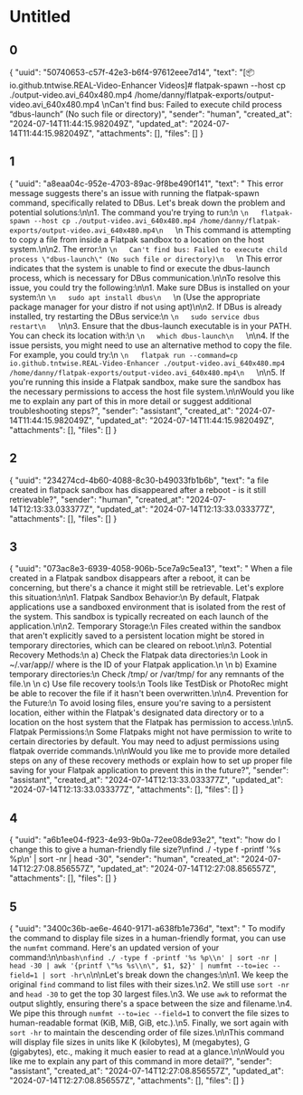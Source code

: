 # Untitled

## 0

{
  "uuid": "50740653-c57f-42e3-b6f4-97612eee7d14",
  "text": "[📦 io.github.tntwise.REAL-Video-Enhancer Videos]#  flatpak-spawn --host cp ./output-video.avi_640x480.mp4 /home/danny/flatpak-exports/output-video.avi_640x480.mp4 \nCan't find bus: Failed to execute child process “dbus-launch” (No such file or directory)",
  "sender": "human",
  "created_at": "2024-07-14T11:44:15.982049Z",
  "updated_at": "2024-07-14T11:44:15.982049Z",
  "attachments": [],
  "files": []
}

## 1

{
  "uuid": "a8eaa04c-952e-4703-89ac-9f8be490f141",
  "text": " This error message suggests there's an issue with running the flatpak-spawn command, specifically related to DBus. Let's break down the problem and potential solutions:\n\n1. The command you're trying to run:\n   ```\n   flatpak-spawn --host cp ./output-video.avi_640x480.mp4 /home/danny/flatpak-exports/output-video.avi_640x480.mp4\n   ```\n   This command is attempting to copy a file from inside a Flatpak sandbox to a location on the host system.\n\n2. The error:\n   ```\n   Can't find bus: Failed to execute child process \"dbus-launch\" (No such file or directory)\n   ```\n   This error indicates that the system is unable to find or execute the dbus-launch process, which is necessary for DBus communication.\n\nTo resolve this issue, you could try the following:\n\n1. Make sure DBus is installed on your system:\n   ```\n   sudo apt install dbus\n   ```\n   (Use the appropriate package manager for your distro if not using apt)\n\n2. If DBus is already installed, try restarting the DBus service:\n   ```\n   sudo service dbus restart\n   ```\n\n3. Ensure that the dbus-launch executable is in your PATH. You can check its location with:\n   ```\n   which dbus-launch\n   ```\n\n4. If the issue persists, you might need to use an alternative method to copy the file. For example, you could try:\n   ```\n   flatpak run --command=cp io.github.tntwise.REAL-Video-Enhancer ./output-video.avi_640x480.mp4 /home/danny/flatpak-exports/output-video.avi_640x480.mp4\n   ```\n\n5. If you're running this inside a Flatpak sandbox, make sure the sandbox has the necessary permissions to access the host file system.\n\nWould you like me to explain any part of this in more detail or suggest additional troubleshooting steps?",
  "sender": "assistant",
  "created_at": "2024-07-14T11:44:15.982049Z",
  "updated_at": "2024-07-14T11:44:15.982049Z",
  "attachments": [],
  "files": []
}

## 2

{
  "uuid": "234274cd-4b60-4088-8c30-b49033fb1b6b",
  "text": "a file created in flatpack sandbox has disappeared after a reboot - is it still retrievable?",
  "sender": "human",
  "created_at": "2024-07-14T12:13:33.033377Z",
  "updated_at": "2024-07-14T12:13:33.033377Z",
  "attachments": [],
  "files": []
}

## 3

{
  "uuid": "073ac8e3-6939-4058-906b-5ce7a9c5ea13",
  "text": " When a file created in a Flatpak sandbox disappears after a reboot, it can be concerning, but there's a chance it might still be retrievable. Let's explore this situation:\n\n1. Flatpak Sandbox Behavior:\n   By default, Flatpak applications use a sandboxed environment that is isolated from the rest of the system. This sandbox is typically recreated on each launch of the application.\n\n2. Temporary Storage:\n   Files created within the sandbox that aren't explicitly saved to a persistent location might be stored in temporary directories, which can be cleared on reboot.\n\n3. Potential Recovery Methods:\n   a) Check the Flatpak data directories:\n      Look in ~/.var/app/<app-id>/ where <app-id> is the ID of your Flatpak application.\n   \n   b) Examine temporary directories:\n      Check /tmp/ or /var/tmp/ for any remnants of the file.\n   \n   c) Use file recovery tools:\n      Tools like TestDisk or PhotoRec might be able to recover the file if it hasn't been overwritten.\n\n4. Prevention for the Future:\n   To avoid losing files, ensure you're saving to a persistent location, either within the Flatpak's designated data directory or to a location on the host system that the Flatpak has permission to access.\n\n5. Flatpak Permissions:\n   Some Flatpaks might not have permission to write to certain directories by default. You may need to adjust permissions using flatpak override commands.\n\nWould you like me to provide more detailed steps on any of these recovery methods or explain how to set up proper file saving for your Flatpak application to prevent this in the future?",
  "sender": "assistant",
  "created_at": "2024-07-14T12:13:33.033377Z",
  "updated_at": "2024-07-14T12:13:33.033377Z",
  "attachments": [],
  "files": []
}

## 4

{
  "uuid": "a6b1ee04-f923-4e93-9b0a-72ee08de93e2",
  "text": "how do I change this to give a human-friendly file size?\nfind ./ -type f -printf '%s %p\\n' | sort -nr | head -30",
  "sender": "human",
  "created_at": "2024-07-14T12:27:08.856557Z",
  "updated_at": "2024-07-14T12:27:08.856557Z",
  "attachments": [],
  "files": []
}

## 5

{
  "uuid": "3400c36b-ae6e-4640-9171-a638fb1e736d",
  "text": " To modify the command to display file sizes in a human-friendly format, you can use the `numfmt` command. Here's an updated version of your command:\n\n```bash\nfind ./ -type f -printf '%s %p\\n' | sort -nr | head -30 | awk '{printf \"%s %s\\n\", $1, $2}' | numfmt --to=iec --field=1 | sort -hr\n```\n\nLet's break down the changes:\n\n1. We keep the original `find` command to list files with their sizes.\n2. We still use `sort -nr` and `head -30` to get the top 30 largest files.\n3. We use `awk` to reformat the output slightly, ensuring there's a space between the size and filename.\n4. We pipe this through `numfmt --to=iec --field=1` to convert the file sizes to human-readable format (KiB, MiB, GiB, etc.).\n5. Finally, we sort again with `sort -hr` to maintain the descending order of file sizes.\n\nThis command will display file sizes in units like K (kilobytes), M (megabytes), G (gigabytes), etc., making it much easier to read at a glance.\n\nWould you like me to explain any part of this command in more detail?",
  "sender": "assistant",
  "created_at": "2024-07-14T12:27:08.856557Z",
  "updated_at": "2024-07-14T12:27:08.856557Z",
  "attachments": [],
  "files": []
}
